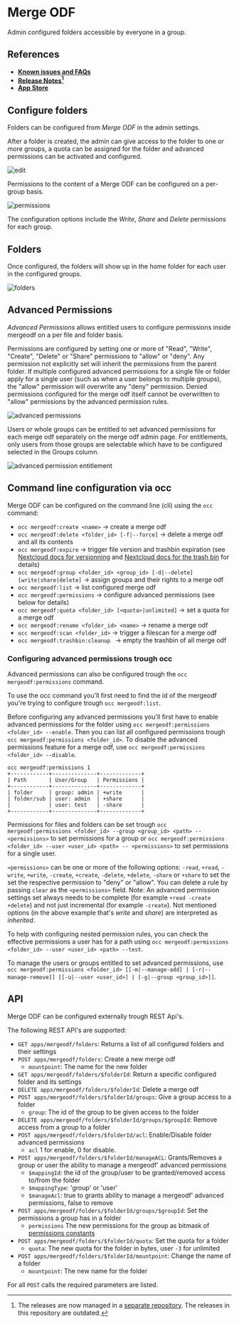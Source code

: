 # Merge ODF

Admin configured folders accessible by everyone in a group.

## References

* **[Known issues and FAQs](https://github.com/nextcloud/groupfolders/issues/1414)**
* **[Release Notes](https://github.com/nextcloud-releases/groupfolders/releases)[^1]**
* **[App Store](https://apps.nextcloud.com/apps/groupfolders)**

[^1]: The releases are now managed in a [separate repository](https://github.com/nextcloud-releases/groupfolders/releases). The releases in this repository are outdated.

## Configure folders

Folders can be configured from *Merge ODF* in the admin settings.

After a folder is created, the admin can give access to the folder to one or more groups, a quota can be assigned for the folder and advanced permissions can be activated and configured.


![edit](screenshots/edit.png)

Permissions to the content of a Merge ODF can be configured on a per-group basis.

![permissions](screenshots/permissions.png)

The configuration options include the _Write_, _Share_ and _Delete_ permissions for each group.

## Folders

Once configured, the folders will show up in the home folder for each user in the configured groups.

![folders](screenshots/folders.png)

## Advanced Permissions

_Advanced Permissions_ allows entitled users to configure permissions inside mergeodf on a per file and folder basis.

Permissions are configured by setting one or more of "Read", "Write", "Create", "Delete" or "Share" permissions to "allow" or "deny". Any permission not explicitly set will inherit the permissions from the parent folder. If multiple configured advanced permissions for a single file or folder apply for a single user (such as when a user belongs to multiple groups), the "allow" permission will overwrite any "deny" permission. Denied permissions configured for the merge odf itself cannot be overwritten to "allow" permissions by the advanced permission rules.

![advanced permissions](screenshots/acl.png)

Users or whole groups can be entitled to set advanced permissions for each merge odf separately on the merge odf admin page.
For entitlements, only users from those groups are selectable which have to be configured selected in the Groups column.

![advanced permission entitlement](screenshots/aclAdmin.png)

## Command line configuration via occ

Merge ODF can be configured on the command line (cli) using the `occ` command:

- `occ mergeodf:create <name>` &rarr; create a merge odf
- `occ mergeodf:delete <folder_id> [-f|--force]` &rarr; delete a merge odf and all its contents
- `occ mergeodf:expire` &rarr; trigger file version and trashbin expiration (see [Nextcloud docs for versionning](https://docs.nextcloud.com/server/latest/admin_manual/configuration_files/file_versioning.html) and [Nextcloud docs for the trash bin](https://docs.nextcloud.com/server/latest/admin_manual/configuration_files/trashbin_configuration.html) for details)
- `occ mergeodf:group <folder_id> <group_id> [-d|--delete] [write|share|delete]` &rarr; assign groups and their rights to a merge odf
- `occ mergeodf:list` &rarr; list configured merge odf
- `occ mergeodf:permissions` &rarr; configure advanced permissions (see below for details)
- `occ mergeodf:quota <folder_id> [<quota>|unlimited]` &rarr; set a quota for a merge odf
- `occ mergeodf:rename <folder_id> <name>` &rarr; rename a merge odf
- `occ mergeodf:scan <folder_id>` &rarr; trigger a filescan for a merge odf
- `occ mergeodf:trashbin:cleanup ` &rarr; empty the trashbin of all merge odf

### Configuring advanced permissions trough occ

Advanced permissions can also be configured trough the `occ mergeodf:permissions` command.

To use the occ command you'll first need to find the id of the mergeodf you're trying to configure trough `occ mergeodf:list`.

Before configuring any advanced permissions you'll first have to enable advanced permissions for the folder using `occ mergeodf:permissions <folder_id> --enable`.
Then you can list all configured permissions trough `occ mergeodf:permissions <folder_id>`.
To disable the advanced permissions feature for a merge odf, use `occ mergeodf:permissions <folder_id> --disable`.

```
occ mergeodf:permissions 1
+------------+--------------+-------------+
| Path       | User/Group   | Permissions |
+------------+--------------+-------------+
| folder     | group: admin | +write      |
| folder/sub | user: admin  | +share      |
|            | user: test   | -share      |
+------------+--------------+-------------+
```

Permissions for files and folders can be set trough `occ mergeodf:permissions <folder_id> --group <group_id> <path> -- <permissions>` to set permissions for a group or `occ mergeodf:permissions <folder_id> --user <user_id> <path> -- <permissions>` to set permissions for a single user.

`<permissions>` can be one or more of the following options: `-read`, `+read`, `-write`, `+write`, `-create`, `+create`, `-delete`, `+delete`, `-share` or `+share` to set the set the respective permission to "deny" or "allow".
You can delete a rule by passing `clear` as the `<permissions>` field.
Note: An advanced permission settings set always needs to be complete (for example `+read -create +delete`) and not just incremental (for example `-create`).
Not mentioned options (in the above example that's _write_ and _share_) are interpreted as _inherited_.

To help with configuring nested permission rules, you can check the effective permissions a user has for a path using `occ mergeodf:permissions <folder_id> --user <user_id> <path> --test`.

To manage the users or groups entitled to set advanced permissions, use `occ mergeodf:permissions <folder_id> [[-m|--manage-add] | [-r|--manage-remove]] [[-u|--user <user_id>] | [-g|--group <group_id>]]`.

## API

Merge ODF can be configured externally trough REST Api's.

The following REST API's are supported:

- `GET apps/mergeodf/folders`: Returns a list of all configured folders and their settings
- `POST apps/mergeodf/folders`: Create a new merge odf
    - `mountpoint`: The name for the new folder
- `GET apps/mergeodf/folders/$folderId`: Return a specific configured folder and its settings
- `DELETE apps/mergeodf/folders/$folderId`: Delete a merge odf
- `POST apps/mergeodf/folders/$folderId/groups`: Give a group access to a folder
    - `group`: The id of the group to be given access to the folder
- `DELETE apps/mergeodf/folders/$folderId/groups/$groupId`: Remove access from a group to a folder
- `POST apps/mergeodf/folders/$folderId/acl`: Enable/Disable folder advanced permissions
    - `acl` 1 for enable, 0 for disable.
- `POST apps/mergeodf/folders/$folderId/manageACL`: Grants/Removes a group or user the ability to manage a mergeodf' advanced permissions
    - `$mappingId`: the id of the group/user to be granted/removed access to/from the folder
    - `$mappingType`: 'group' or 'user'
    - `$manageAcl`: true to grants ability to manage a mergeodf' advanced permissions, false to remove
- `POST apps/mergeodf/folders/$folderId/groups/$groupId`: Set the permissions a group has in a folder
    - `permissions` The new permissions for the group as bitmask of [permissions constants](https://github.com/nextcloud/server/blob/b4f36d44c43aac0efdc6c70ff8e46473341a9bfe/lib/public/Constants.php#L65)
- `POST apps/mergeodf/folders/$folderId/quota`: Set the quota for a folder
    - `quota`: The new quota for the folder in bytes, user `-3` for unlimited
- `POST apps/mergeodf/folders/$folderId/mountpoint`: Change the name of a folder
    - `mountpoint`: The new name for the folder

For all `POST` calls the required parameters are listed.
